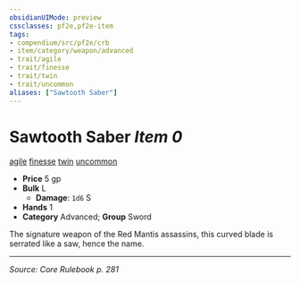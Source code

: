 ```yaml
---
obsidianUIMode: preview
cssclasses: pf2e,pf2e-item
tags:
- compendium/src/pf2e/crb
- item/category/weapon/advanced
- trait/agile
- trait/finesse
- trait/twin
- trait/uncommon
aliases: ["Sawtooth Saber"]
---
```

# Sawtooth Saber *Item 0*  
[agile](rules/traits/agile.md "Agile Weapon Trait")  [finesse](rules/traits/finesse.md "Finesse Weapon Trait")  [twin](rules/traits/twin.md "Twin Weapon Trait")  [uncommon](rules/traits/uncommon.md "Uncommon Rarity Trait")  

- **Price** 5 gp
- **Bulk** L
  - **Damage**: `1d6` S
- **Hands** 1
- **Category** Advanced; **Group** Sword 

The signature weapon of the Red Mantis assassins, this curved blade is serrated like a saw, hence the name.


---
*Source: Core Rulebook p. 281*